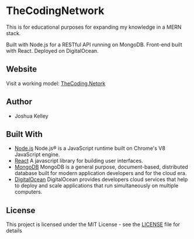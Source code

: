 # TheCodingNetwork

This is for educational purposes for expanding my knowledge in a MERN stack.

Built with Node.js for a RESTful API running on MongoDB. Front-end built with React. Deployed on DigitalOcean.

## Website
  Visit a working model: [TheCoding.Netork](https://thecoding.network/)

## Author
  - Joshua Kelley

## Built With

  * [Node.js](https://nodejs.org/) Node.js® is a JavaScript runtime built on Chrome's V8 JavaScript engine.
  * [React](https://facebook.github.io/react/docs/hello-world.html) A javascript library for building user interfaces.
  * [MongoDB](https://www.mongodb.com/) MongoDB is a general purpose, document-based, distributed database built for modern application developers and for the cloud era.
  * [DigitalOcean](https://facebook.github.io/react/docs/hello-world.html) DigitalOcean provides developers cloud services that help to deploy and scale applications that run simultaneously on multiple computers.
  
## License

This project is licensed under the MIT License - see the [LICENSE](https://github.com/JoshLore/TheCodingNetwork/blob/master/LICENSE) file for details
